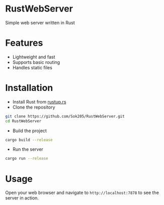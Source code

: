# RustWebServer
Simple web server written in Rust
# Features
- Lightweight and fast
- Supports basic routing
- Handles static files
# Installation
- Install Rust from [rustup.rs](https://rustup.rs/)
- Clone the repository
```bash
git clone https://github.com/Sok205/RustWebServer.git
cd RustWebServer
```
- Build the project
```bash
cargo build --release
```
- Run the server
```bash
cargo run --release
```
# Usage
Open your web browser and navigate to `http://localhost:7878` to see the server in action.
